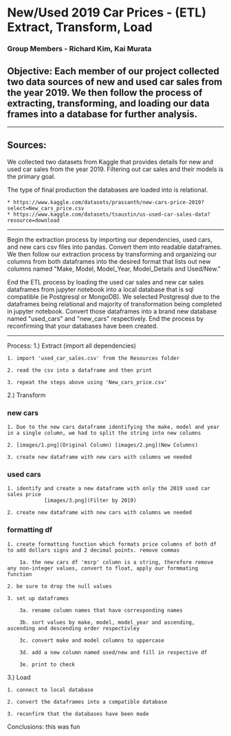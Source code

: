 # New/Used 2019 Car Prices - (ETL) Extract, Transform, Load 

### Group Members - Richard Kim, Kai Murata


## Objective: Each member of our project collected two data sources of new and used car sales from the year 2019. We then follow the process of extracting, transforming, and loading our data frames into a database for further analysis.

--------------------------------------------------------------------------------------------------------------
## Sources: 

We collected two datasets from Kaggle that provides details for new and used car sales from the year 2019. Filtering out car sales and their models is the primary goal. 

The type of final production the databases are loaded into is relational.

    * https://www.kaggle.com/datasets/prassanth/new-cars-price-2019?select=New_cars_price.csv
    * https://www.kaggle.com/datasets/tsaustin/us-used-car-sales-data?resource=download

--------------------------------------------------------------------------------------------------------------

Begin the extraction process by importing our dependencies, used cars, and new cars csv files into pandas. Convert them into readable dataframes. We then follow our extraction process by transforming and organizing our columns from both dataframes into the desired format that lists out new columns named "Make, Model, Model_Year, Model_Details and Used/New." 

End the ETL process by loading the used car sales and new car sales dataframes from jupyter notebook into a local database that is sql compatible (ie Postgresql or MongoDB). We selected Postgresql due to the dataframes being relational and majority of transformation being completed in jupyter notebook. Convert those dataframes into a brand new database named "used_cars" and "new_cars" respectively. End the process by reconfirming that your databases have been created.

--------------------------------------------------------------------------------------------------------------
Process:
1.) Extract (import all dependencies)

    1. import 'used_car_sales.csv' from the Resources folder

    2. read the csv into a dataframe and then print

    3. repeat the steps above using 'New_cars_price.csv'


2.) Transform

### new cars

    1. Due to the new cars dataframe identifying the make, model and year in a single column, we had to split the string into new columns

    2. [images/1.png](Original Column) [images/2.png](New Columns) 

    3. create new dataframe with new cars with columns we needed 

### used cars

    1. identify and create a new dataframe with only the 2019 used car sales price
                [images/3.png](Filter by 2019)

    2. create new dataframe with new cars with columns we needed

### formatting df

    1. create formatting function which formats price columns of both df to add dollars signs and 2 decimal points. remove commas

        1a. the new cars df 'msrp' column is a string, therefore remove any non-integer values, convert to float, apply our formmating function

    2. be sure to drop the null values

    3. set up dataframes 

        3a. rename column names that have corresponding names

        3b. sort values by make, model, model_year and ascending, ascending and descending order respectivley  

        3c. convert make and model columns to uppercase 
        
        3d. add a new column named used/new and fill in respective df

        3e. print to check



3.) Load

    1. connect to local database

    2. convert the dataframes into a compatible database

    3. reconfirm that the databases have been made


Conclusions: this was fun
